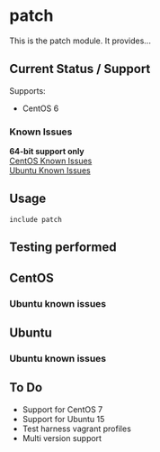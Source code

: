 # patch #

This is the patch module. It provides...

## Current Status / Support
Supports:
* CentOS 6

### Known Issues
**64-bit support only**  
[CentOS Known Issues](#CentOS_known_issues)  
[Ubuntu Known Issues](#Ubuntu_known_issues)  

## Usage
```
include patch
```

## Testing performed

## CentOS
### <a name="CentOS_known_issues">Ubuntu known issues</a>

## Ubuntu
### <a name="Ubuntu_known_issues">Ubuntu known issues</a>

## To Do
* Support for CentOS 7
* Support for Ubuntu 15
* Test harness vagrant profiles
* Multi version support
